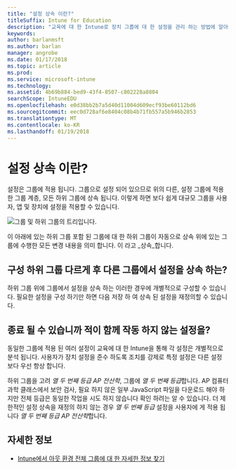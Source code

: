 ```yaml
---
title: "설정 상속 이란?"
titleSuffix: Intune for Education
description: "교육에 대 한 Intune로 장치 그룹에 대 한 설정을 관리 하는 방법에 알아봅니다."
keywords: 
author: barlanmsft
ms.author: barlan
manager: angrobe
ms.date: 01/17/2018
ms.topic: article
ms.prod: 
ms.service: microsoft-intune
ms.technology: 
ms.assetid: 4b69b884-bed9-43f4-8507-c802228a8804
searchScope: IntuneEDU
ms.openlocfilehash: e0d38bb2b7a5d40d11004d609ecf93be60112bd6
ms.sourcegitcommit: eec0d728af6e8404c08b4b71fb557a5b946b2853
ms.translationtype: MT
ms.contentlocale: ko-KR
ms.lasthandoff: 01/19/2018
---
```

# <a name="what-is-settings-inheritance"></a>설정 상속 이란?

설정은 그룹에 적용 됩니다. 그룹으로 설정 되어 있으므로 위의 다른, 설정 그룹에 적용 한 그룹 계층, 모든 하위 그룹에 상속 됩니다. 이렇게 하면 보다 쉽게 대규모 그룹을 사용자, 앱 및 장치에 설정을 적용할 수 있습니다.

  ![그룹 및 하위 그룹의 트리입니다.](./media/groups-002-inheritance.png)

이 아래에 있는 하위 그룹 포함 된 그룹에 대 한 하위 그룹이 자동으로 상속 위에 있는 그룹에 수행한 모든 변경 내용을 의미 합니다. 이 라고 _상속_합니다.

## <a name="can-i-configure-subgroups-differently-after-inheriting-settings-from-another-group"></a>구성 하위 그룹 다르게 후 다른 그룹에서 설정을 상속 하는?

하위 그룹 위에 그룹에서 설정을 상속 하는 이러한 경우에 개별적으로 구성할 수 있습니다. 필요한 설정을 구성 하기만 하면 다음 저장 하 여 상속 된 설정을 재정의할 수 있습니다.

## <a name="can-i-ever-end-up-with-settings-that-do-not-work-together"></a>종료 될 수 있습니까 적이 함께 작동 하지 않는 설정을?

동일한 그룹에 적용 된 여러 설정이 교육에 대 한 Intune을 통해 각 설정은 개별적으로 분석 됩니다. 사용자가 장치 설정을 준수 하도록 조치를 강제로 특정 설정은 다른 설정 보다 우선 항상 합니다.

하위 그룹을 고려 *열 두 번째 등급 AP 전산학*, 그룹에 *열 두 번째 등급*합니다. AP 컴퓨터 과학 클래스에서 보안 검사, 필요 하지 않은 일부 JavaScript 파일을 다운로드 해야 하지만 전체 등급은 동일한 작업을 시도 하지 않습니다 확인 하려는 알 수 있습니다. 더 제한적인 설정 상속을 재정의 하지 않는 경우 *열 두 번째 등급* 설정을 사용자에 게 적용 됩니다 *열 두 번째 등급 AP 전산학*합니다.

## <a name="find-out-more"></a>자세한 정보

  - [Intune에서 아웃 환경 전체 그룹에 대 한 자세한 정보 찾기](https://docs.microsoft.com/intune/deploy-use/use-groups-to-manage-users-and-devices-with-microsoft-intune)

